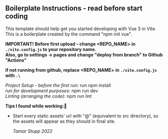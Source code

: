 ## Boilerplate Instructions - read before start coding
This template should help get you started developing with Vue 3 in Vite.  
This is a boilerplate created by the command "npm init vue".

**IMPORTANT! Before first upload - change <REPO_NAME> in `./vite.config.js` to your repository name.**  
**Also, go to settings -> pages and change "deploy from branch" to Github "Actions"** 


**if not running from github, replace <REPO_NAME> in `./vite.config.js` with `.\`**

*Project Setup - before the first run:* run npm install  
*run for development purposes:* npm run dev  
*Linting (arranging the code):* npm run lint

**Tips I found while working:🤩**
- Start every static assets' url with "@" (equivalent to src directory), so the assets will appear as they should in final site.    
     
     
   *Tamar Stupp 2022*
